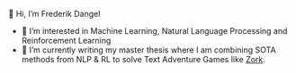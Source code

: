 👋 Hi, I’m Frederik Dangel
- :robot: I’m interested in Machine Learning, Natural Language Processing and Reinforcement Learning
- :vulcan_salute: I’m currently writing my master thesis where I am combining SOTA methods from NLP & RL to solve Text Adventure Games like [Zork](http://textadventures.co.uk/games/view/5zyoqrsugeopel3ffhz_vq/zork). 


<!---
frederikdangel/frederikdangel is a ✨ special ✨ repository because its `README.md` (this file) appears on your GitHub profile.
You can click the Preview link to take a look at your changes.
--->
